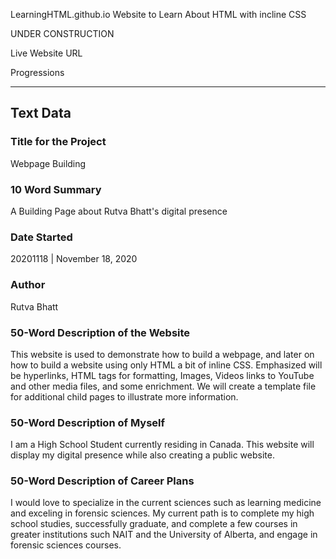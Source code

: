 LearningHTML.github.io
Website to Learn About HTML with incline CSS

UNDER CONSTRUCTION

Live Website URL

Progressions




---
## Text Data

### Title for the Project
Webpage Building

### 10 Word Summary
A Building Page about Rutva Bhatt's digital presence

### Date Started
20201118 | November 18, 2020

### Author
Rutva Bhatt

### 50-Word Description of the Website
This website is used to demonstrate how to build a webpage, and later on how to build a website using only HTML a bit of inline CSS. Emphasized will be hyperlinks, HTML tags for formatting, Images, Videos links to YouTube and other media files, and some enrichment. We will create a template file for additional child pages to illustrate more information.

### 50-Word Description of Myself
I am a High School Student currently residing in Canada. This website will display my digital presence while also creating a public website.

### 50-Word Description of Career Plans
I would love to specialize in the current sciences such as learning medicine and exceling in forensic sciences. My current path is to complete my high school studies, successfully graduate, and complete a few courses in greater institutions such NAIT and the University of Alberta, and engage in forensic sciences courses.
